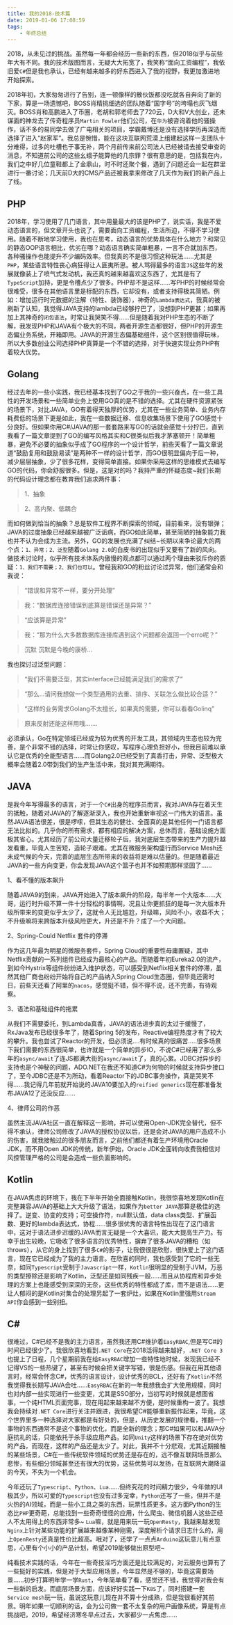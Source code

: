 ```yaml
---
title: 我的2018-技术篇
date: 2019-01-06 17:08:59
tags:
    - 年终总结
---
```


2018，从未见过的挑战。虽然每一年都会经历一些新的东西，但2018似乎与前些年大有不同。我的技术版图而言，无疑大大拓宽了，我笑称“面向工资编程”，我依旧爱`C#`但是我也承认，已经有越来越多的好东西进入了我的视野，我更加激进地开始探索。
<!-- more -->

2018年初，大家匆匆进行了告别，连一顿像样的散伙饭都没吃就各自奔向了新的下家，算是一场遗憾吧，BOSS肖精挑细选的团队随着“国字号”的垮塌也灰飞烟灭。BOSS肖和高鹏进入了币圈，老胡和郭老师去了720云，D大和V大创业，还未谋面的神龙去了传奇程序员`Martin Fowler`他们公司，在`华为`被咨询着他的骚操作，话不多的易同学去做了广电相关的项目，学霸戴博还是没有选择学历再深造而选择了进入“赵家军”。我总是惋惜，能在这块互联网荒漠上组建起这样一支团队十分难得，过多的吐槽也于事无补，两个月前传来前公司法人已经被请去接受审查的消息，不知道前公司的这些幺蛾子能算他的几宗罪？很有意思的是，包括我在内，我们之中好几位童鞋都上了金鼎山，时不时还聚个餐，遇到了问题还会一起在群里进行一番讨论；几天前D大的CMS产品还被我拿来修改了几天作为我们的新产品上了线。

## PHP
2018年，学习使用了几门语言，其中用量最大的该是PHP了，说实话，我是不爱动态语言的，但文章开头也说了，需要面向工资编程，生活所迫，不得不学习使用。随着不断地学习使用，我也在思考，动态语言的优势具体在什么地方？和常见的静态OOP语言相比，优劣在哪？动态语言确实简单粗暴，一言不合就加东西，各种骚操作也能提升不少编码效率。但我真的不是很习惯这种玩法......尤其是`PHP`，某些语言特性丧心病狂得让人匪夷所思。被人骂得最多的语言`JS`这些年的发展就像装上了喷气式发动机，我还真的越来越喜欢这东西了，尤其是有了`TypeScript`加持，更是令槽点少了很多。PHP却不是这样......写PHP的时候经常会很难受，很多在其他语言里是标配的东西，它却没有，或者支持得极其简陋。例如：增加运行时元数据的注解（特性、装饰器），神奇的`Lambda表达式`，我真的被刷新了认知，我觉得JAVA支持的lambda已经够拧巴了，没想到PHP更甚；如果再加上其神奇的`闭包语法`，时常让我哭笑不得......但是随着我对PHP生态的不断了解，我发现PHP和JAVA有个极大的不同，两者开源生态都很好，但PHP的开源生态偏业务系统，开箱即用。JAVA的开源生态偏基础组件，这个区别很值得玩味，所以大多数创业公司选择PHP真算是一个不错的选择，对于快速实现业务PHP有着较大优势。

## Golang
经过去年的一些小实践，我已经基本找到了GO之于我的一些兴奋点，在一些工具性的开发场景和一些简单业务上使用GO真的是不错的选择。尤其在硬件资源紧张的场景下，对比JAVA，GO有着得天独厚的优势，尤其在一些业务简单、业务内存耗费低的场景下更是如此，我在一些数据迁移、信息收集场景下使用了GO感觉十分良好。但如果你用C#/JAVA的那一套套路来写GO的话就会感觉十分拧巴，直到我看了一篇文章提到了GO的编写风格其实和C很类似后我才茅塞顿开！简单粗暴，避免不必要的抽象似乎成了GO程序的一个设计哲学，前些天看了一篇文章说道“鼓励复用和鼓励易读”是两种不一样的设计哲学，而GO很明显偏向于后一种，减少层层抽象，少了很多花样，变得简单直接。如果你采用这样的思维模式去编写GO的代码，你会舒服很多。但是，这是对的吗？我持严重的怀疑态度~我们长期的代码设计理念都在教育我们追求两件事：
>1、抽象

>
>2、高内聚、低耦合

而如何做到恰当的抽象？总是软件工程界不断探索的领域，目前看来，没有银弹；JAVA的过度抽象已经越来越被广泛诟病，而GO如此简单，甚至简陋的抽象能力我也并不认为会成为主流。另外，GO的发展也充满了纠结~长期以来争论最大的两个点：`1、异常；2、泛型`随着`Golang 2.0`的白皮书的出现似乎又要有了新的风向。做技术讨论时，似乎所有技术体系内傲慢的观点都可以通过两个理由来驳斥你的质疑：`1、我们不需要；2、我们也可以`。曾经我和GO的粉丝讨论过异常，他们通常会和我说：
>“错误和异常不一样，要分开处理”
>

>我：“数据库连接错误到底算是错误还是异常？”
>

>“应该算是异常”
>

>我：“那为什么大多数数据库连接库遇到这个问题都会返回一个erro呢？”
>

>沉默 沉默是今晚的康桥...

我也探讨过泛型问题：
>“我们不需要泛型，其实interface已经能满足我们的需求了”
>

>“那么...请问我想做一个类型通用的去重、排序、关联怎么做比较合适？”
>

>“这样的业务需求Golang不太擅长，如果真的需要，你可以看看Golinq”
>

>原来反射还能这样用哦.......

必须承认，Go在特定领域已经成为较为优秀的开发工具，其领域内生态也较为完善，是个非常不错的选择，时常让你感叹，写程序心理负担好小，但我目前难以承认它是优秀的全能型语言......而Golang2.0已经受到了真香打击，异常、泛型极大概率会随着2.0带到我们的生产生活中来，我对其充满期待。

## JAVA
是我今年写得最多的语言，对于一个`C#`出身的程序员而言，我对JAVA存在着天生的抵触，随着对JAVA的了解逐渐深入，我也开始重新审视这一门伟大的语言。虽然JAVA语法很差，很是啰嗦，但其生态的健壮、全面真的是其他任何一门语言都无法比拟的。几乎你的所有需求，都有相应的解决方案，总体而言，基础设施方面极其省心。尤其经历了前公司大量迁移轮子后，我对底层生态带来的生产力提升越发看重，毕竟人生苦短，造轮子艰难。尤其在微服务架构盛行而Service Mesh还未成气候的今天，完善的底层生态所带来的收益将是难以估量的。但是随着最近JAVA的一些方向变更，你会发现JAVA这个篮子也并不如预期那样坚固了......

1、看不懂的版本飙升

随着JAVA9的到来，JAVA开始进入了版本飙升的阶段，每半年一个大版本......大哥，运行时升级不算一件十分轻松的事情啊，况且让你更抓狂的是每一次大版本升级所带来的变更似乎太少了，这就令人无比尴尬，升级嘛，风险不小，收益不大；不升级嘛将来跨版本升级风险更大，升还是不升？成了一个大问题。

2、Spring-Could Netflix 套件的停滞

作为这几年最为明星的微服务套件，Spring Cloud的重要性毋庸置疑，其中Netflix贡献的一系列组件已经成为最核心的产品。而随着年初Eureka2.0的流产，到如今Hystrix等组件纷纷进入维护状态，可以感受到Netflix相关套件的停滞，虽然其他厂商也纷纷开始将自己的产品纳入Spring Cloud生态圈，但毕竟还需时日，前些天还看了阿里的`nacos`，感觉挺不错，但不得不说，还不完善，有待观察。

3、语法和基础组件的拖累

从我们不需要委托，到Lambda真香，JAVA的语法进步真的太过于缓慢了，RxJava发布已经很多年了，随着Spring 5的发布，Reactive编程热度才有了较大的攀升。我也尝试了Reactor的开发，但必须说....有时候真的很痛苦.....很多场景下我们需要的东西很简单，也许就是一个简单的异步IO，不说C#已经用了那么多年的`async/await`了连JS都满大街的`async/await`了，真的心累。JDBC对异步的支持也是个神秘的问题，ADO.NET在我还不知道C#为何物的时候就支持异步接口了，至今JDBC还是不为所动，看着Reactor下的JDBC事务操作，真是哭笑不得......我记得几年前就开始说的JAVA10要加入的`reified generics`现在都准备发布JAVA12了还没反应......

4、律师公司的作恶

虽然主流JAVA社区一直在解释这一影响，并可以使用Open-JDK完全替代，但不得不承认，律师公司修改了JAVA的授权协议以后，还是会对JAVA的用户造成不小的伤害，就我接触过的很多朋友而言，之前他们都还有着生产环境用Oracle JDK，而不用Open JDK的传统，新年伊始，Oracle JDK全面转向收费我相信对风控管理严格的公司是会造成一些负面影响的。

## Kotlin
在JAVA焦虑的环境下，我在下半年开始全面接触Kotlin，我很惊喜地发现Kotlin在完整兼容JAVA的基础上大大升级了语法，如果作为`better JAVA`那算是极佳的选择了。逆变、协变的支持；可空操作符，null默认值，data class类型、扩展函数、更好的lambda表达式，协程......很多很优秀的语言特性出现在了这门语言中，这对于语法进步迟缓的JAVA而言无疑是一个大喜讯，能大大提高生产力。有幸于出生较晚，它吸收了很多语言的优秀特性，摒弃了很多JAVA的糟粕（如throws），从它的身上找到了很多`C#`的影子，让我很很是欣慰，很快爱上了这门语言，现在它已经成为了我的主力语言。在欣喜的同时，我也感受到了它的一些无奈，如同`Typescript`受制于`Javascript`一样，`Kotlin`很明显的受制于JVM，万恶的类型擦除还是影响了Kotlin，泛型还是如同残疾一般......而且从协程库和异步处理的方案上也能感受到深深的无奈，这些优秀的特性都成了库，而不是语法......更让人郁闷的是Kotlin对集合的处理另起了一套炉灶，如果在Kotlin里强用`Stream API`你会感到一些别扭。

## C#
很难过，C#已经不是我的主力语言，虽然我还用C#维护着`EasyRBAC`,但是写C#的时间已经很少了。我很欣喜地看到`.NET Core`在2018活得越来越好，`.NET Core 3`也提上了日程，几个星期前我在给`EasyRBAC`增加一些特性地时候，发现我已经不记得VS的一些热键了，甚至有时候会把关键字写错，很是伤感。但我在用其他语言时，经常会怀念C#，优秀的语言设计，设计优秀的BCL，还好有了`Kotlin`不然我觉得我长期写JAVA会吐......`EasyRBAC`在新的一年我想我会扩大使用规模，同时也对内部一些实现进行一些变更，尤其是SSO部分，当初写的时候就是想图省事，一个纯HTML页面完事，现在用起来越来越不方便，是时候重构一波了。我想我会持续对`.NET Core`进行关注并跟进，我很希望C#能够重新振作起来，毕竟，这个世界里多一种选择对大家都是有好处的，但是，从历史发展的规律看，推翻一个事物的东西通常不是这个事物的优化，而是全新的理念；那C#如果可以和JAVA分庭抗礼的话，只能依托于杀手级应用产品，如同`Unity`这样的场景下存在绝对优势的产品，而现在，这样的产品还是太少了。对此，我并不十分悲观，尤其近期接触的某些场景，C#在一些传统软件领域的优势还是存在的，远不像互联网场景那么悲惨，有些细分领域甚至还有很大的优势，这些优势可以发扬，在互联网大潮降温的今天，不失为一个机会。

今年还玩了`Typescript`、`Python`、`Lua`......但终究花的时间精力很少，今年做的UI极其少，所以可爱的`Typescript`也没有过多宠幸，`Python`还写了一些，但并不是火热的AI领域，而是一些小工具之类的东西，玩票性质更多。这方面Python的生态比`PHP`更奇葩，总能找到一些奇奇怪怪的应用，什么爬虫、微信机器人这些正经人不太用得上的东西非常多~ `Lua`嘛，就是用来玩一玩`OpenResty`，我越来越发现`Nginx`上针对某些功能的扩展越来越像某种刚需，深度解析个请求日志什么的，用上`OpenResty`还真是性价比超高。哦对了，还学了一点点`Arduino`这玩意儿有点意思，心里有个小小的产品计划，希望2019能够做出原型吧~

纯看技术实践的话，今年在一些奇技淫巧方面还是比较满足的，对云服务也算有了一些挺好的实践，但是对于大型应用场景，今年显然是不够的，毕竟这需要场景......初步打算明年学一学`Rust`，今年简单看了看，感觉还不错，我觉得对我会有一些新的启发。而底层场景方面，应该好好实践一下`K8S`了，同时搭建一套`Service mesh`玩一玩，虽说这玩意儿现在并不算十分成熟，但是我很看好其前景。明年如果一切顺利的话，会为公司做一套不太复杂的用户画像系统，算是有点挑战吧，2019，希望经济寒冬早点过去，大家都少一点焦虑......